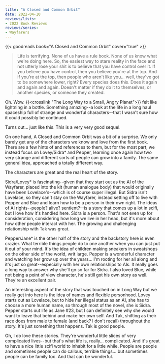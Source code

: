```yaml
---
title: "A Closed and Common Orbit"
date: 2022-04-10
reviews/lists:
- 2022 Book Reviews
reviews/series:
- Wayfarers
---
```

{{< goodreads book="A Closed and Common Orbit" cover="true" >}}

> Life is terrifying. None of us have a rule book. None of us know what we're doing here. So, the easiest way to stare reality in the face and not utterly lose your shit is to believe that you have control over it. If you believe you have control, then you believe you're at the top. And if you're at the top, then people who aren't like you... well, they've got to be somewhere lower, right? Every species does this. Does it again and again and again. Doesn't matter if they do it to themselves, or another species, or someone they created.

Oh. Wow. {{<crosslink "The Long Way to a Small, Angry Planet">}} felt like lightning in a bottle. Something amazing--a look at the life in a long haul spaceship full of strange and wonderful characters--that I wasn't sure how it could possibly be continued. 

Turns out... just like this. This is a very very good sequel. 

On one hand, A Closed and Common Orbit was a bit of a surprise. We only barely get any of the characters we know and love from the first book. There are a few hints of and references to them, but for the most part, we instead focus on Lovey/Sidra* and Pepper, learning once again how two very strange and different sorts of people can grow into a family. The same general idea, approached a totally different way. 

<!--more-->

The characters are great and the real heart of the story. 

Sidra/Lovey* is fascinating--given that they start out as the AI of the Wayfarer, placed into the kit (human analogue body) that would originally have been Lovelace's--which is of course super illegal. But Sidra isn't Lovelace, so they can't stay on the Wayfarer, instead setting off to live with Pepper and Blue and learn how to be a person in their own right. The ideas of AI rights--people? alive? sentient?--is a story that comes up a lot in scifi, but I love how it's handled here. Sidra is a person. That's not even up for consideration, considering how long we live in her head, but it's more about how other people interact with her. The growing and challenging relationship with Tak was great. 

Pepper/Jane* is the other half of the story and the backstory here is even crazier. What terrible things people do to one another when you can just put it out of your mind. It's the idea of children making sneakers in sweatshops on the other side of the world, writ large. Pepper is a wonderful character and watching her grow up over the years... I'm rooting for her all along and it's just so great--especially with her own relationships to AIs. It really goes a long way to answer why she'll go so far for Sidra. I also loved Blue, while not being a point of view character, he's still got his own story as well. They're an excellent pair. 

An interesting aspect of the story that was touched on in Long Way but we really get into here is the idea of names and flexible personhood. Lovey starts out as Lovelace, but to hide her illegal status as an AI, she has to choose a more human name, so through most of the novel, she is Sidra. Pepper starts out life as Jane #23, but I can definitely see why she would want to leave that behind and make her own self. And Tak, shifting as their race does from male to female (and back? I don't recall) throughout the story. It's just something that happens. Tak is good people. 

Oh, I do love these stories. They're wonderful little slices of very complicated lives--but that's what life is, really... complicated. And it's great to have a nice little scifi world to inhabit for a little while. People are people and sometimes people can do callous, terrible things... but sometimes people can be family too. And that can be wonderful. 